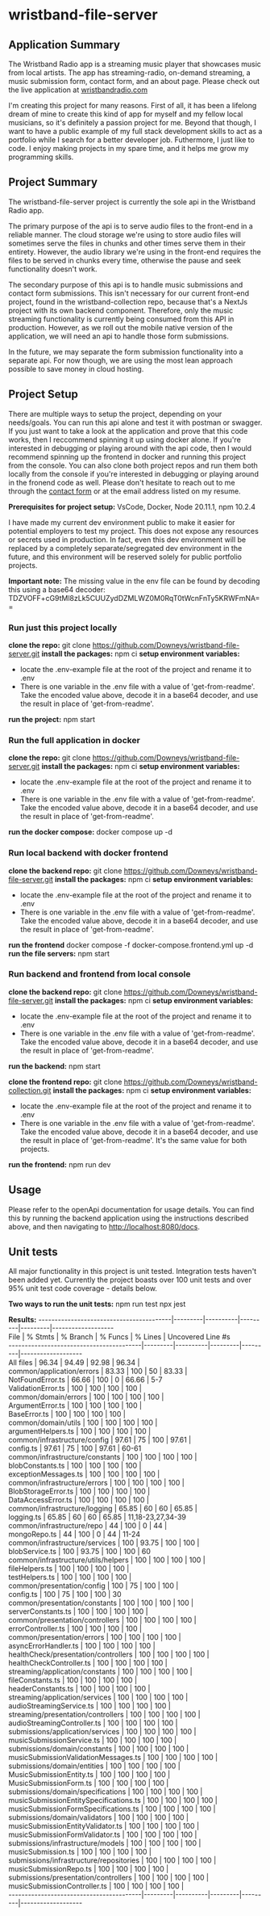 # wristband-file-server

## Application Summary

The Wristband Radio app is a streaming music player that showcases music from local artists. The app has streaming-radio, on-demand streaming, a music submission form, contact form, and an about page. Please check out the live application at [wristbandradio.com](https://wristbandradio.com)

I'm creating this project for many reasons. First of all, it has been a lifelong dream of mine to create this kind of app for myself and my fellow local musicians, so it's definitely a passion project for me. Beyond that though, I want to have a public example of my full stack development skills to act as a portfolio while I search for a better developer job. Futhermore, I just like to code. I enjoy making projects in my spare time, and it helps me grow my programming skills.

## Project Summary

The wristband-file-server project is currently the sole api in the Wristband Radio app.

The primary purpose of the api is to serve audio files to the front-end in a reliable manner. The cloud storage we're using to store audio files will sometimes serve the files in chunks and other times serve them in their entirety. However, the audio library we're using in the front-end requires the files to be served in chunks every time, otherwise the pause and seek functionality doesn't work.

The secondary purpose of this api is to handle music submissions and contact form submissions. This isn't necessary for our current front-end project, found in the wristband-collection repo, because that's a NextJs project with its own backend component. Therefore, only the music streaming functionality is currently being consumed from this API in production. However, as we roll out the mobile native version of the application, we will need an api to handle those form submissions.

In the future, we may separate the form submission functionality into a separate api. For now though, we are using the most lean approach possible to save money in cloud hosting.

## Project Setup

There are multiple ways to setup the project, depending on your needs/goals. You can run this api alone and test it with postman or swagger. If you just want to take a look at the application and prove that this code works, then I reccommend spinning it up using docker alone. If you're interested in debugging or playing around with the api code, then I would recommend spinning up the frontend in docker and running this project from the console. You can also clone both project repos and run them both locally from the console if you're interested in debugging or playing around in the fronend code as well. Please don't hesitate to reach out to me through the [contact form](https://wristbandradio.com/contact) or at the email address listed on my resume.

**Prerequisites for project setup:** VsCode, Docker, Node 20.11.1, npm 10.2.4

I have made my current dev environment public to make it easier for potential employers to test my project. This does not expose any resources or secrets used in production. In fact, even this dev environment will be replaced by a completely separate/segregated dev environment in the future, and this environment will be reserved solely for public portfolio projects.

**Important note:** The missing value in the env file can be found by decoding this using a base64 decoder: TDZVOFF+cG9tMl8zLk5CUUZydDZMLWZ0M0RqT0tWcnFnTy5KRWFmNA==

### Run just this project locally

**clone the repo:** git clone https://github.com/Downeys/wristband-file-server.git
**install the packages:** npm ci
**setup environment variables:**

- locate the .env-example file at the root of the project and rename it to .env
- There is one variable in the .env file with a value of 'get-from-readme'. Take the encoded value above, decode it in a base64 decoder, and use the result in place of 'get-from-readme'.

**run the project:** npm start

### Run the full application in docker

**clone the repo:** git clone https://github.com/Downeys/wristband-file-server.git
**install the packages:** npm ci
**setup environment variables:**

- locate the .env-example file at the root of the project and rename it to .env
- There is one variable in the .env file with a value of 'get-from-readme'. Take the encoded value above, decode it in a base64 decoder, and use the result in place of 'get-from-readme'.

**run the docker compose:** docker compose up -d

### Run local backend with docker frontend

**clone the backend repo:** git clone https://github.com/Downeys/wristband-file-server.git
**install the packages:** npm ci
**setup environment variables:**

- locate the .env-example file at the root of the project and rename it to .env
- There is one variable in the .env file with a value of 'get-from-readme'. Take the encoded value above, decode it in a base64 decoder, and use the result in place of 'get-from-readme'.

**run the frontend** docker compose -f docker-compose.frontend.yml up -d
**run the file servers:** npm start

### Run backend and frontend from local console

**clone the backend repo:** git clone https://github.com/Downeys/wristband-file-server.git
**install the packages:** npm ci
**setup environment variables:**

- locate the .env-example file at the root of the project and rename it to .env
- There is one variable in the .env file with a value of 'get-from-readme'. Take the encoded value above, decode it in a base64 decoder, and use the result in place of 'get-from-readme'.

**run the backend:** npm start

**clone the frontend repo:** git clone https://github.com/Downeys/wristband-collection.git
**install the packages:** npm ci
**setup environment variables:**

- locate the .env-example file at the root of the project and rename it to .env
- There is one variable in the .env file with a value of 'get-from-readme'. Take the encoded value above, decode it in a base64 decoder, and use the result in place of 'get-from-readme'. It's the same value for both projects.

**run the frontend:** npm run dev

## Usage

Please refer to the openApi documentation for usage details. You can find this by running the backend application using the instructions described above, and then navigating to [http://localhost:8080/docs](http://localhost:8080/docs).

## Unit tests

All major functionality in this project is unit tested. Integration tests haven't been added yet. Currently the project boasts over 100 unit tests and over 95% unit test code coverage - details below.

**Two ways to run the unit tests:**
npm run test
npx jest

**Results:**
-----------------------------------------|---------|----------|---------|---------|-------------------  
File | % Stmts | % Branch | % Funcs | % Lines | Uncovered Line #s  
-----------------------------------------|---------|----------|---------|---------|-------------------  
All files | 96.34 | 94.49 | 92.98 | 96.34 |  
 common/application/errors | 83.33 | 100 | 50 | 83.33 |  
 NotFoundError.ts | 66.66 | 100 | 0 | 66.66 | 5-7  
 ValidationError.ts | 100 | 100 | 100 | 100 |  
 common/domain/errors | 100 | 100 | 100 | 100 |  
 ArgumentError.ts | 100 | 100 | 100 | 100 |  
 BaseError.ts | 100 | 100 | 100 | 100 |  
 common/domain/utils | 100 | 100 | 100 | 100 |  
 argumentHelpers.ts | 100 | 100 | 100 | 100 |  
 common/infrastructure/config | 97.61 | 75 | 100 | 97.61 |  
 config.ts | 97.61 | 75 | 100 | 97.61 | 60-61  
 common/infrastructure/constants | 100 | 100 | 100 | 100 |  
 blobConstants.ts | 100 | 100 | 100 | 100 |  
 exceptionMessages.ts | 100 | 100 | 100 | 100 |  
 common/infrastructure/errors | 100 | 100 | 100 | 100 |  
 BlobStorageError.ts | 100 | 100 | 100 | 100 |  
 DataAccessError.ts | 100 | 100 | 100 | 100 |  
 common/infrastructure/logging | 65.85 | 60 | 60 | 65.85 |  
 logging.ts | 65.85 | 60 | 60 | 65.85 | 11,18-23,27,34-39
common/infrastructure/repo | 44 | 100 | 0 | 44 |  
 mongoRepo.ts | 44 | 100 | 0 | 44 | 11-24  
 common/infrastructure/services | 100 | 93.75 | 100 | 100 |  
 blobService.ts | 100 | 93.75 | 100 | 100 | 60  
 common/infrastructure/utils/helpers | 100 | 100 | 100 | 100 |  
 fileHelpers.ts | 100 | 100 | 100 | 100 |  
 testHelpers.ts | 100 | 100 | 100 | 100 |  
 common/presentation/config | 100 | 75 | 100 | 100 |  
 config.ts | 100 | 75 | 100 | 100 | 30  
 common/presentation/constants | 100 | 100 | 100 | 100 |  
 serverConstants.ts | 100 | 100 | 100 | 100 |  
 common/presentation/controllers | 100 | 100 | 100 | 100 |  
 errorController.ts | 100 | 100 | 100 | 100 |  
 common/presentation/errors | 100 | 100 | 100 | 100 |  
 asyncErrorHandler.ts | 100 | 100 | 100 | 100 |  
 healthCheck/presentation/controllers | 100 | 100 | 100 | 100 |  
 healthCheckController.ts | 100 | 100 | 100 | 100 |  
 streaming/application/constants | 100 | 100 | 100 | 100 |  
 fileConstants.ts | 100 | 100 | 100 | 100 |  
 headerConstants.ts | 100 | 100 | 100 | 100 |  
 streaming/application/services | 100 | 100 | 100 | 100 |  
 audioStreamingService.ts | 100 | 100 | 100 | 100 |  
 streaming/presentation/controllers | 100 | 100 | 100 | 100 |  
 audioStreamingController.ts | 100 | 100 | 100 | 100 |  
 submissions/application/services | 100 | 100 | 100 | 100 |  
 musicSubmissionService.ts | 100 | 100 | 100 | 100 |  
 submissions/domain/constants | 100 | 100 | 100 | 100 |  
 musicSubmissionValidationMessages.ts | 100 | 100 | 100 | 100 |  
 submissions/domain/entities | 100 | 100 | 100 | 100 |  
 MusicSubmissionEntity.ts | 100 | 100 | 100 | 100 |  
 MusicSubmissionForm.ts | 100 | 100 | 100 | 100 |  
 submissions/domain/specifications | 100 | 100 | 100 | 100 |  
 musicSubmissionEntitySpecifications.ts | 100 | 100 | 100 | 100 |  
 musicSubmissionFormSpecifications.ts | 100 | 100 | 100 | 100 |  
 submissions/domain/validators | 100 | 100 | 100 | 100 |  
 musicSubmissionEntityValidator.ts | 100 | 100 | 100 | 100 |  
 musicSubmissionFormValidator.ts | 100 | 100 | 100 | 100 |  
 submissions/infrastructure/models | 100 | 100 | 100 | 100 |  
 musicSubmission.ts | 100 | 100 | 100 | 100 |  
 submissions/infrastructure/repositories | 100 | 100 | 100 | 100 |  
 musicSubmissionRepo.ts | 100 | 100 | 100 | 100 |  
 submissions/presentation/controllers | 100 | 100 | 100 | 100 |  
 musicSubmissionController.ts | 100 | 100 | 100 | 100 |  
-----------------------------------------|---------|----------|---------|---------|-------------------
